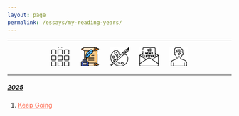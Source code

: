 ```yaml
---
layout: page
permalink: /essays/my-reading-years/
---
```

<center>
<hr width="100%" size="3">
<div class="container">
        <a href="https://ellisjalia.com"><img src="/assets/icons/menu-bw.png" style="width:43px;height:43px;justify-content:center;display:inline-block;border:1px;margin: 0px 8px;padding:2px;"/></a>
        <a href="https://ellisjalia.com/essays"><img src="/assets/icons/quill.png" style="width:43px;height:43px;justify-content:center;display:inline-block;border:1px;margin: 0px 8px;padding:2px;"/></a>
        <a href="https://ellisjalia.com/art"><img src="/assets/icons/paint-palette-bw.png" style="width:43px;height:43px;justify-content:center;display:inline-block;border:1px;margin: 0px 8px;padding:2px;"/></a>
        <a href="https://ellisjalia.com/newsletter"><img src="/assets/icons/newsletter-bw.png" style="width:443px2px;height:43px;justify-content:center;display:inline-block;border:1px;margin: 0px 8px;padding:2px;"/></a>
        <a href="https://ellisjalia.com/about"><img src="/assets/icons/unknown-bw.png" style="width:43px;height:43px;justify-content:center;display:inline-block;border:1px;margin: 0px 8px;padding:2px;"/></a>
 </div>
  <hr width="100%" size="3">
  </center>

<h5><u>2025</u></h5>
<ol reversed>
<li><a href="https://www.amazon.co.uk/Keep-Going-Austin-Kleon/dp/1523506644/ref=sr_1_1?crid=F2GAG6IHHBFW&dib=eyJ2IjoiMSJ9.m0fA9fp9TBlXcUHBlFIti9fitnFMEJZ0bt5bmoW8Fbu3NOuQVJAsJ2RGsBfBz45nbMkZhC7GA6u8vrP1ztTwZljf5xyWShceZCwWbDCjD2d5c0iGUGJhTSGnMFlfRZ9RDZzlqJQ4I0RAdsSGp1yjMT-wO-biI_YxL6hG2hknypF_TNflmrq6B0TZlWILeaJVQPuE8GJs5V3by0fDaUebR7loeZX9jndRlPt8KNZ3rbc.DXjthrHnIzsQIPtRx-KrIyjPN6OZB9eOUx-D4mng5pA&dib_tag=se&keywords=keep+going+austin+kleon&qid=1738177355&sprefix=keep+going+austin%2Caps%2C94&sr=8-1" style="color:tomato">Keep Going</a></li>




